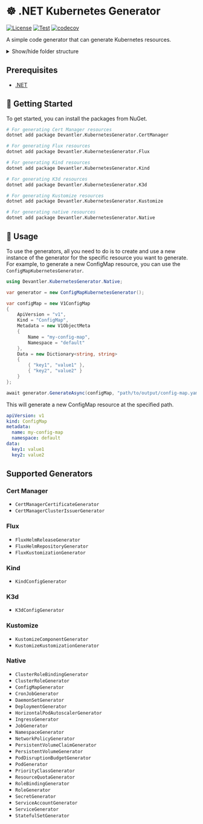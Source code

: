 # ☸️ .NET Kubernetes Generator

[![License](https://img.shields.io/badge/License-Apache_2.0-blue.svg)](https://opensource.org/licenses/Apache-2.0)
[![Test](https://github.com/devantler/dotnet-kubernetes-generator/actions/workflows/test.yaml/badge.svg)](https://github.com/devantler/dotnet-kubernetes-generator/actions/workflows/test.yaml)
[![codecov](https://codecov.io/gh/devantler/dotnet-kubernetes-generator/graph/badge.svg?token=RhQPb4fE7z)](https://codecov.io/gh/devantler/dotnet-kubernetes-generator)

A simple code generator that can generate Kubernetes resources.

<details>
  <summary>Show/hide folder structure</summary>

<!-- readme-tree start -->
```
.
├── .github
│   └── workflows
├── Devantler.KubernetesGenerator.CertManager
│   └── Models
│       └── IssuerRef
├── Devantler.KubernetesGenerator.CertManager.Tests
│   ├── CertManagerCertificateGeneratorTests
│   └── CertManagerClusterIssuerGeneratorTests
├── Devantler.KubernetesGenerator.Core
│   ├── Converters
│   └── Inspectors
├── Devantler.KubernetesGenerator.Flux
│   └── Models
│       ├── Dependencies
│       ├── Images
│       ├── KubeConfig
│       ├── Metadata
│       ├── Patches
│       ├── SecretRef
│       └── Sources
├── Devantler.KubernetesGenerator.Flux.Tests
│   ├── FluxHelmReleaseGeneratorTests
│   ├── FluxHelmRepositoryGeneratorTests
│   └── FluxKustomizationGeneratorTests
├── Devantler.KubernetesGenerator.K3d
│   └── Models
│       ├── Options
│       │   ├── K3d
│       │   ├── K3s
│       │   └── Runtime
│       └── Registries
├── Devantler.KubernetesGenerator.K3d.Tests
│   └── K3dConfigGeneratorTests
├── Devantler.KubernetesGenerator.Kind
│   └── Models
│       ├── Networking
│       └── Nodes
├── Devantler.KubernetesGenerator.Kind.Tests
│   └── KindConfigGeneratorTests
├── Devantler.KubernetesGenerator.Kustomize
│   └── Models
│       ├── Generators
│       └── Patches
├── Devantler.KubernetesGenerator.Kustomize.Tests
│   ├── KustomizeComponentGeneratorTests
│   └── KustomizeKustomizationGeneratorTests
├── Devantler.KubernetesGenerator.Native
└── Devantler.KubernetesGenerator.Native.Tests
    ├── ClusterRoleBindingGeneratorTests
    ├── ClusterRoleGeneratorTests
    ├── ConfigMapGeneratorTests
    ├── CronJobGeneratorTests
    ├── DaemonSetGeneratorTests
    ├── DeploymentGeneratorTests
    ├── HorizontalPodAutoscalerGeneratorTests
    ├── IngressGeneratorTests
    ├── JobGeneratorTests
    ├── NamespaceGeneratorTests
    ├── NetworkPolicyGeneratorTests
    ├── PersistentVolumeClaimGeneratorTests
    ├── PersistentVolumeGeneratorTests
    ├── PodDisruptionBudgetGeneratorTests
    ├── PodGeneratorTests
    ├── PriorityClassGeneratorTests
    ├── ResourceQuotaGeneratorTests
    ├── RoleBindingGeneratorTests
    ├── RoleGeneratorTests
    ├── SecretGeneratorTests
    ├── ServiceAccountGeneratorTests
    ├── ServiceGeneratorTests
    └── StatefulSetGeneratorTests

71 directories
```
<!-- readme-tree end -->

</details>

## Prerequisites

- [.NET](https://dotnet.microsoft.com/en-us/)

## 🚀 Getting Started

To get started, you can install the packages from NuGet.

```bash
# For generating Cert Manager resources
dotnet add package Devantler.KubernetesGenerator.CertManager

# For generating Flux resources
dotnet add package Devantler.KubernetesGenerator.Flux

# For generating Kind resources
dotnet add package Devantler.KubernetesGenerator.Kind

# For generating K3d resources
dotnet add package Devantler.KubernetesGenerator.K3d

# For generating Kustomize resources
dotnet add package Devantler.KubernetesGenerator.Kustomize

# For generating native resources
dotnet add package Devantler.KubernetesGenerator.Native
```

## 📝 Usage

To use the generators, all you need to do is to create and use a new instance of the generator for the specific resource you want to generate. For example, to generate a new ConfigMap resource, you can use the `ConfigMapKubernetesGenerator`.

```csharp
using Devantler.KubernetesGenerator.Native;

var generator = new ConfigMapKubernetesGenerator();

var configMap = new V1ConfigMap
{
    ApiVersion = "v1",
    Kind = "ConfigMap",
    Metadata = new V1ObjectMeta
    {
        Name = "my-config-map",
        Namespace = "default"
    },
    Data = new Dictionary<string, string>
    {
        { "key1", "value1" },
        { "key2", "value2" }
    }
};

await generator.GenerateAsync(configMap, "path/to/output/config-map.yaml");
```

This will generate a new ConfigMap resource at the specified path.

```yaml
apiVersion: v1
kind: ConfigMap
metadata:
  name: my-config-map
  namespace: default
data:
  key1: value1
  key2: value2
```

## Supported Generators

### Cert Manager

- `CertManagerCertificateGenerator`
- `CertManagerClusterIssuerGenerator`

### Flux

- `FluxHelmReleaseGenerator`
- `FluxHelmRepositoryGenerator`
- `FluxKustomizationGenerator`

### Kind

- `KindConfigGenerator`

### K3d

- `K3dConfigGenerator`

### Kustomize

- `KustomizeComponentGenerator`
- `KustomizeKustomizationGenerator`

### Native

- `ClusterRoleBindingGenerator`
- `ClusterRoleGenerator`
- `ConfigMapGenerator`
- `CronJobGenerator`
- `DaemonSetGenerator`
- `DeploymentGenerator`
- `HorizontalPodAutoscalerGenerator`
- `IngressGenerator`
- `JobGenerator`
- `NamespaceGenerator`
- `NetworkPolicyGenerator`
- `PersistentVolumeClaimGenerator`
- `PersistentVolumeGenerator`
- `PodDisruptionBudgetGenerator`
- `PodGenerator`
- `PriorityClassGenerator`
- `ResourceQuotaGenerator`
- `RoleBindingGenerator`
- `RoleGenerator`
- `SecretGenerator`
- `ServiceAccountGenerator`
- `ServiceGenerator`
- `StatefulSetGenerator`
